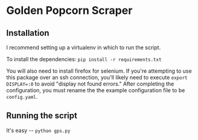 # Golden Popcorn Scraper

## Installation
I recommend setting up a virtualenv in which to run the script.

To install the dependencies: ```pip install -r requirements.txt```

You will also need to install firefox for selenium. If you're attempting to use this package
over an ssh connection, you'll likely need to execute ```export DISPLAY=:0``` to avoid "display not
found errors." After completing the configuration, you must rename the the example configuration
file to be ```config.yaml```.

## Running the script
It's easy -- ```python gps.py```
